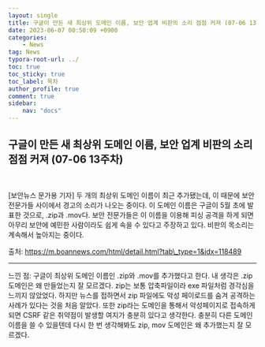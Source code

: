 ```yaml
---
layout: single
title: 구글이 만든 새 최상위 도메인 이름, 보안 업계 비판의 소리 점점 커져 (07-06 13주차)
date: 2023-06-07 00:50:09 +0900
categories: 
    - News
tag: News
typora-root-url: ../
toc: true
toc_sticky: true
toc_label: 목차
author_profile: true
comment: true
sidebar:
    nav: "docs"
---
```

  

## 구글이 만든 새 최상위 도메인 이름, 보안 업계 비판의 소리 점점 커져 (07-06 13주차)

<br>

\[보안뉴스 문가용 기자\] 두 개의 최상위 도메인 이름이 최근 추가됐는데, 이 때문에 보안 전문가들 사이에서 경고의 소리가 나오는 중이다. 이 도메인 이름은 구글이 5월 초에 발표한 것으로, .zip과 .mov다. 보안 전문가들은 이 이름을 이용해 피싱 공격을 하게 되면 아무리 보안에 예민한 사람이라도 쉽게 속을 수 있다고 주장하고 있다. 비판의 목소리는 계속해서 높아지는 중이다.

출처: https://m.boannews.com/html/detail.html?tab\_type=1&idx=118489

* * *

느낀 점: 구글이 최상위 도메인 이름인 .zip와 .mov를 추가했다고 한다. 내 생각은 .zip 도메인은 왜 만들었는지 잘 모르겠다. zip는 보통 압축파일이라 exe 파일처럼 경각심을 느끼지 않았었다. 하지만 뉴스를 접하면서 zip 파일에도 악성 페이로드를 숨겨 공격하는 사례가 있다는 것을 처음 알았다. 또한 zip라는 도메인을 통해서 악성페이지로 접속하게 되면 CSRF 같은 취약점이 발생할 여지가 충분히 있다고 생각한다. 충분히 다른 도메인 이름을 쓸 수 있을텐데 다시 한 번 생각해봐도 zip, mov 도메인은 왜 추가했는지 잘 모르겠다.